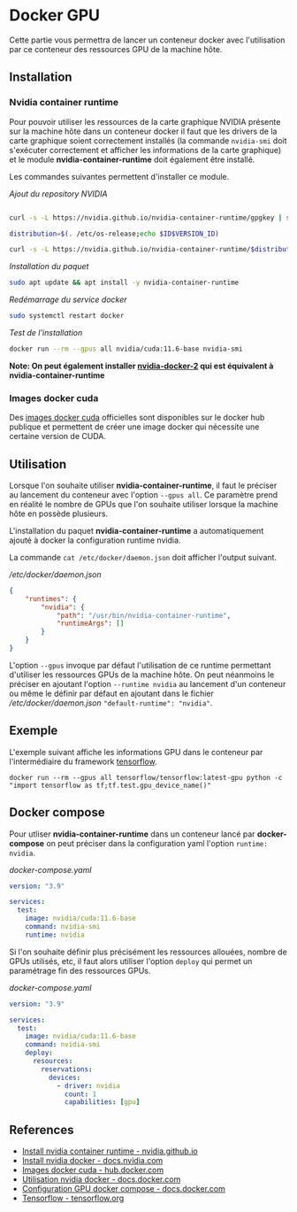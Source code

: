 # Docker GPU

Cette partie vous permettra de lancer un conteneur docker avec l'utilisation par ce conteneur des ressources GPU de la machine hôte.

## Installation

### Nvidia container runtime

Pour pouvoir utiliser les ressources de la carte graphique NVIDIA présente sur la machine hôte dans un conteneur docker il faut que les drivers de la carte graphique soient correctement installés (la commande `nvidia-smi` doit s'exécuter correctement et afficher les informations de la carte graphique) et le module **nvidia-container-runtime** doit également être installé.

Les commandes suivantes permettent d'installer ce module.

*Ajout du repository NVIDIA*

```sh

curl -s -L https://nvidia.github.io/nvidia-container-runtime/gpgkey | sudo apt-key add -

distribution=$(. /etc/os-release;echo $ID$VERSION_ID)

curl -s -L https://nvidia.github.io/nvidia-container-runtime/$distribution/nvidia-container-runtime.list | sudo tee /etc/apt/sources.list.d/nvidia-container-runtime.list
```

*Installation du paquet*

```sh
sudo apt update && apt install -y nvidia-container-runtime
```

*Redémarrage du service docker*

```sh
sudo systemctl restart docker
```

*Test de l'installation*

```sh
docker run --rm --gpus all nvidia/cuda:11.6-base nvidia-smi
```

**Note: On peut également installer [nvidia-docker-2](https://docs.nvidia.com/datacenter/cloud-native/container-toolkit/install-guide.html) qui est équivalent à nvidia-container-runtime**

### Images docker cuda

Des [images docker cuda](https://hub.docker.com/r/nvidia/cuda) officielles sont disponibles sur le docker hub publique et permettent de créer une image docker qui nécessite une certaine version de CUDA.

## Utilisation

Lorsque l'on souhaite utiliser **nvidia-container-runtime**, il faut le préciser au lancement du conteneur avec l'option `--gpus all`. Ce paramètre prend en réalité le nombre de GPUs que l'on souhaite utiliser lorsque la machine hôte en possède plusieurs.

L'installation du paquet **nvidia-container-runtime** a automatiquement ajouté à docker la configuration runtime nvidia.

La commande `cat /etc/docker/daemon.json` doit afficher l'output suivant.

*/etc/docker/daemon.json*

```json
{
    "runtimes": {
        "nvidia": {
            "path": "/usr/bin/nvidia-container-runtime",
            "runtimeArgs": []
        }
    }
}
```

L'option `--gpus` invoque par défaut l'utilisation de ce runtime permettant d'utiliser les ressources GPUs de la machine hôte. On peut néanmoins le préciser en ajoutant l'option `--runtime nvidia` au lancement d'un conteneur ou même le définir par défaut en ajoutant dans le fichier */etc/docker/daemon.json* `"default-runtime": "nvidia"`.

## Exemple

L'exemple suivant affiche les informations GPU dans le conteneur par l'intermédiaire du framework [tensorflow](https://www.tensorflow.org/?hl=fr).

`docker run --rm --gpus all tensorflow/tensorflow:latest-gpu python -c "import tensorflow as tf;tf.test.gpu_device_name()"`

## Docker compose

Pour utliser **nvidia-container-runtime** dans un conteneur lancé par **docker-compose** on peut préciser dans la configuration yaml l'option `runtime: nvidia`.

*docker-compose.yaml*

```yaml
version: "3.9"

services:
  test:
    image: nvidia/cuda:11.6-base
    command: nvidia-smi
    runtime: nvidia

```

Si l'on souhaite définir plus précisément les ressources allouées, nombre de GPUs utilisés, etc, il faut alors utiliser l'option `deploy` qui permet un paramétrage fin des ressources GPUs.

*docker-compose.yaml*

```yaml
version: "3.9"

services:
  test:
    image: nvidia/cuda:11.6-base
    command: nvidia-smi
    deploy:
      resources:
        reservations:
          devices:
            - driver: nvidia
              count: 1
              capabilities: [gpu]

```

## References

- [Install nvidia container runtime - nvidia.github.io](https://nvidia.github.io/nvidia-container-runtime/)
- [Install nvidia docker - docs.nvidia.com](https://docs.nvidia.com/datacenter/cloud-native/container-toolkit/install-guide.html)
- [Images docker cuda - hub.docker.com](https://hub.docker.com/r/nvidia/cuda)
- [Utilisation nvidia docker - docs.docker.com](https://docs.docker.com/config/containers/resource_constraints/#gpu)
- [Configuration GPU docker compose - docs.docker.com](https://docs.docker.com/compose/gpu-support/)
- [Tensorflow - tensorflow.org](https://www.tensorflow.org/?hl=fr)
